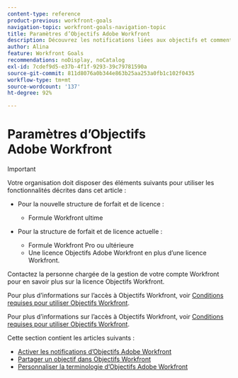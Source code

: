 ```yaml
---
content-type: reference
product-previous: workfront-goals
navigation-topic: workfront-goals-navigation-topic
title: Paramètres d’Objectifs Adobe Workfront
description: Découvrez les notifications liées aux objectifs et comment partager un objectif dans Objectifs Adobe Workfront dans les articles suivants.
author: Alina
feature: Workfront Goals
recommendations: noDisplay, noCatalog
exl-id: 7cdef9d5-e37b-4f1f-9293-39c79781590a
source-git-commit: 811d8076a0b344e863b25aa253a0fb1c102f0435
workflow-type: tm+mt
source-wordcount: '137'
ht-degree: 92%

---
```


# Paramètres d’Objectifs Adobe Workfront

>[!IMPORTANT]
>
>Votre organisation doit disposer des éléments suivants pour utiliser les fonctionnalités décrites dans cet article :
>
>* Pour la nouvelle structure de forfait et de licence :
>
>   * Formule Workfront ultime
>    
>* Pour la structure de forfait et de licence actuelle :
>
>   * Formule Workfront Pro ou ultérieure
>   * Une licence Objectifs Adobe Workfront en plus d’une licence Workfront.
>
>Contactez la personne chargée de la gestion de votre compte Workfront pour en savoir plus sur la licence Objectifs Workfront.
> 
>Pour plus d’informations sur l’accès à Objectifs Workfront, voir [Conditions requises pour utiliser Objectifs Workfront](/help/quicksilver/workfront-goals/goal-management/access-needed-for-wf-goals.md).

Pour plus d’informations sur l’accès à Objectifs Workfront, voir [Conditions requises pour utiliser Objectifs Workfront](/help/quicksilver/workfront-goals/goal-management/access-needed-for-wf-goals.md).

Cette section contient les articles suivants :

* [Activer les notifications d’Objectifs Adobe Workfront](../../workfront-goals/workfront-goals-settings/wf-goals-notifications.md)
* [Partager un objectif dans Objectifs Workfront](../../workfront-goals/workfront-goals-settings/share-a-goal.md)
* [Personnaliser la terminologie d’Objectifs Adobe Workfront](../workfront-goals-settings/customize-wf-goals-terminology.md)
